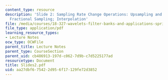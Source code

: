 ```yaml
---
content_type: resource
description: 'Slide 2: Sampling Rate Change Operations: Upsampling and Downsampling;
  Fractional Sampling; Interpolation'
file: /media/courses/18-327-wavelets-filter-banks-and-applications-spring-2003/aa27dbf675422d956f17129fe72d3852_Slides2.pdf
file_type: application/pdf
learning_resource_types:
- Lecture Notes
ocw_type: OCWFile
parent_title: Lecture Notes
parent_type: CourseSection
parent_uid: cb486913-197d-c062-7d9b-c7d5225177ad
resourcetype: Document
title: Slides2.pdf
uid: aa27dbf6-7542-2d95-6f17-129fe72d3852
---
```

